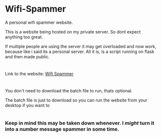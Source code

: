 # Wifi-Spammer
A personal wifi spammer website.

This is a website being hosted on my private server. So dont expect anything too great.

If multiple people are using the server it may get overloaded and now work, because like i said its a personal server. All it is, is a script running on flask and then made public.
#

Link to the website: [Wifi Spammer](https://faef-2600-1700-c3d0-89e0-00-30.ngrok.io/)

#
You don't need to download the batch file to run, thats optional.

The batch file is just to download so you can run the website from your desktop if you want to
#

### Keep in mind this may be taken down whenever. I _might_ turn it into a number message spammer in some time.
